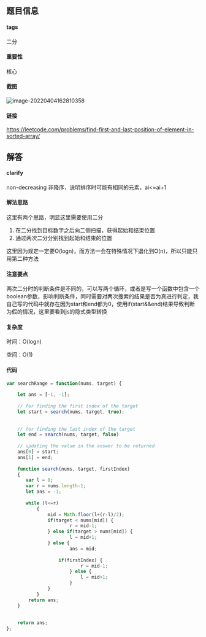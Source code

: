 ## 题目信息

#### tags

二分

#### 重要性

核心

#### 截图

![image-20220404162810358](https://khanwangpic.oss-cn-beijing.aliyuncs.com/img/image-20220404162810358.png)

#### 链接

https://leetcode.com/problems/find-first-and-last-position-of-element-in-sorted-array/

## 解答

#### clarify

non-decreasing 非降序，说明排序时可能有相同的元素，ai<=ai+1

#### 解法思路

这里有两个思路，明显这里需要使用二分

1. 在二分找到目标数字之后向二侧扫描，获得起始和结束位置
2. 通过两次二分分别找到起始和结束的位置

这里因为规定一定要O(logn)，而方法一会在特殊情况下退化到O(n)，所以只能只用第二种方法

#### 注意要点

两次二分时的判断条件是不同的，可以写两个循环，或者是写一个函数中包含一个boolean参数，影响判断条件，同时需要对两次搜索的结果是否为真进行判定，我自己写的代码中就存在因为start和end都为0，使用if(start&&end)结果导致判断为假的情况，这里要看到js的隐式类型转换

#### 复杂度

时间：O(logn)

空间：O(1)

#### 代码

```javascript
var searchRange = function(nums, target) {
   
    let ans = [-1, -1];
    
    // for finding the first index of the target
    let start = search(nums, target, true);
    
    
    // for finding the last index of the target
    let end = search(nums, target, false) 
    
    // updating the value in the answer to be returned
    ans[0] = start;
    ans[1] = end;
    
    function search(nums, target, firstIndex)
    {
       var l = 0;
       var r = nums.length-1;
       let ans = -1;
    
       while (l<=r)
           {
               mid = Math.floor(l+(r-l)/2);
               if(target < nums[mid]) {
                       r = mid-1;
               } else if(target > nums[mid]) {
                       l = mid+1;
               } else {
                       ans = mid;
                   
                   if(firstIndex) {
                           r = mid-1;
                       } else {
                           l = mid+1;
                       }
               }
           }
        return ans;
    }
    
    
    return ans;
};
```



